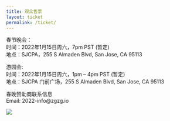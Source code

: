 ```yaml
---
title: 观众售票
layout: ticket
permalink: /ticket/
---
```

<div id="ticket-banner" class="section">
<div class="container">
    <div class="row">
      <div class="col-12 mb-6 col-md-6 col-lg-6 align-self-center">
      <p>春节晚会：<br>
        时间：2022年1月15日周六，7pm PST (暂定)<br>
        地点：SJCPA，255 S Almaden Blvd, San Jose, CA 95113 <br>
        </p>
        <p>游园会:<br>
        时间：2022年1月15日周六，1pm – 4pm PST (暂定)<br>
        地点：SJCPA 门前广场，255 S Almaden Blvd, San Jose, CA 95113</p>
        <p>春晚赞助商联系信息<br>
        Email: 2022-info@zgzg.io</p>
      <p><img src=https://res.cloudinary.com/zaigezaigu/image/upload/c_scale,w_300/v1637129132/zgzg-io-website/2022%E6%98%A5%E6%99%9A%E6%8B%8D%E6%91%84%E8%8A%B1%E7%B5%AE/IMG_5318_uhb06f.jpg"></p>
      </div>
    </div>
</div>
</div>